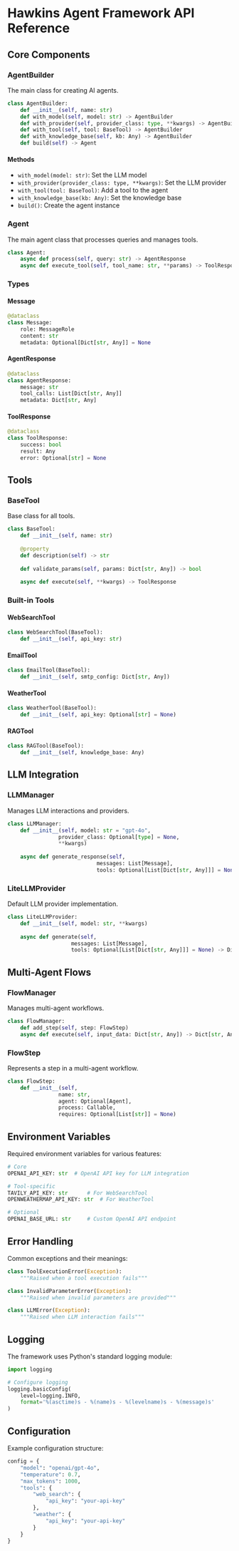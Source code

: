 # Hawkins Agent Framework API Reference

## Core Components

### AgentBuilder

The main class for creating AI agents.

```python
class AgentBuilder:
    def __init__(self, name: str)
    def with_model(self, model: str) -> AgentBuilder
    def with_provider(self, provider_class: type, **kwargs) -> AgentBuilder
    def with_tool(self, tool: BaseTool) -> AgentBuilder
    def with_knowledge_base(self, kb: Any) -> AgentBuilder
    def build(self) -> Agent
```

#### Methods

- `with_model(model: str)`: Set the LLM model
- `with_provider(provider_class: type, **kwargs)`: Set the LLM provider
- `with_tool(tool: BaseTool)`: Add a tool to the agent
- `with_knowledge_base(kb: Any)`: Set the knowledge base
- `build()`: Create the agent instance

### Agent

The main agent class that processes queries and manages tools.

```python
class Agent:
    async def process(self, query: str) -> AgentResponse
    async def execute_tool(self, tool_name: str, **params) -> ToolResponse
```

### Types

#### Message

```python
@dataclass
class Message:
    role: MessageRole
    content: str
    metadata: Optional[Dict[str, Any]] = None
```

#### AgentResponse

```python
@dataclass
class AgentResponse:
    message: str
    tool_calls: List[Dict[str, Any]]
    metadata: Dict[str, Any]
```

#### ToolResponse

```python
@dataclass
class ToolResponse:
    success: bool
    result: Any
    error: Optional[str] = None
```

## Tools

### BaseTool

Base class for all tools.

```python
class BaseTool:
    def __init__(self, name: str)
    
    @property
    def description(self) -> str
    
    def validate_params(self, params: Dict[str, Any]) -> bool
    
    async def execute(self, **kwargs) -> ToolResponse
```

### Built-in Tools

#### WebSearchTool

```python
class WebSearchTool(BaseTool):
    def __init__(self, api_key: str)
```

#### EmailTool

```python
class EmailTool(BaseTool):
    def __init__(self, smtp_config: Dict[str, Any])
```

#### WeatherTool

```python
class WeatherTool(BaseTool):
    def __init__(self, api_key: Optional[str] = None)
```

#### RAGTool

```python
class RAGTool(BaseTool):
    def __init__(self, knowledge_base: Any)
```

## LLM Integration

### LLMManager

Manages LLM interactions and providers.

```python
class LLMManager:
    def __init__(self, model: str = "gpt-4o",
                provider_class: Optional[type] = None,
                **kwargs)
    
    async def generate_response(self,
                            messages: List[Message],
                            tools: Optional[List[Dict[str, Any]]] = None) -> Dict[str, Any]
```

### LiteLLMProvider

Default LLM provider implementation.

```python
class LiteLLMProvider:
    def __init__(self, model: str, **kwargs)
    
    async def generate(self,
                    messages: List[Message],
                    tools: Optional[List[Dict[str, Any]]] = None) -> Dict[str, Any]
```

## Multi-Agent Flows

### FlowManager

Manages multi-agent workflows.

```python
class FlowManager:
    def add_step(self, step: FlowStep)
    async def execute(self, input_data: Dict[str, Any]) -> Dict[str, Any]
```

### FlowStep

Represents a step in a multi-agent workflow.

```python
class FlowStep:
    def __init__(self,
                name: str,
                agent: Optional[Agent],
                process: Callable,
                requires: Optional[List[str]] = None)
```

## Environment Variables

Required environment variables for various features:

```python
# Core
OPENAI_API_KEY: str  # OpenAI API key for LLM integration

# Tool-specific
TAVILY_API_KEY: str      # For WebSearchTool
OPENWEATHERMAP_API_KEY: str  # For WeatherTool

# Optional
OPENAI_BASE_URL: str     # Custom OpenAI API endpoint
```

## Error Handling

Common exceptions and their meanings:

```python
class ToolExecutionError(Exception):
    """Raised when a tool execution fails"""

class InvalidParameterError(Exception):
    """Raised when invalid parameters are provided"""

class LLMError(Exception):
    """Raised when LLM interaction fails"""
```

## Logging

The framework uses Python's standard logging module:

```python
import logging

# Configure logging
logging.basicConfig(
    level=logging.INFO,
    format='%(asctime)s - %(name)s - %(levelname)s - %(message)s'
)
```

## Configuration

Example configuration structure:

```python
config = {
    "model": "openai/gpt-4o",
    "temperature": 0.7,
    "max_tokens": 1000,
    "tools": {
        "web_search": {
            "api_key": "your-api-key"
        },
        "weather": {
            "api_key": "your-api-key"
        }
    }
}
```
